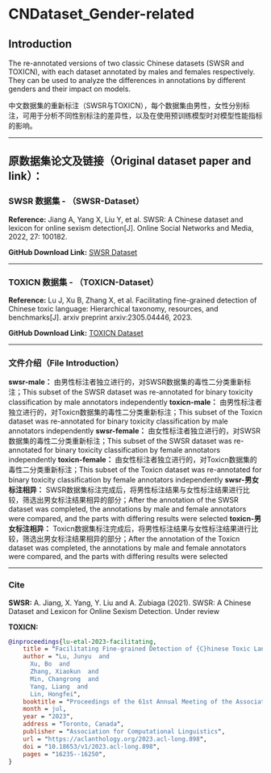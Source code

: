 # CNDataset_Gender-related

## Introduction

The re-annotated versions of two classic Chinese datasets (SWSR and TOXICN), with each dataset annotated by males and females respectively. They can be used to analyze the differences in annotations by different genders and their impact on models.

中文数据集的重新标注（SWSR与TOXICN），每个数据集由男性，女性分别标注，可用于分析不同性别标注的差异性，以及在使用预训练模型时对模型性能指标的影响。

---
## 原数据集论文及链接（Original dataset paper and link）：

### SWSR 数据集 - （SWSR-Dataset）

**Reference:**
Jiang A, Yang X, Liu Y, et al. SWSR: A Chinese dataset and lexicon for online sexism detection[J]. Online Social Networks and Media, 2022, 27: 100182.

**GitHub Download Link:** [SWSR Dataset](https://zenodo.org/records/4773875)

---

### TOXICN 数据集 - （TOXICN-Dataset）

**Reference:**
Lu J, Xu B, Zhang X, et al. Facilitating fine-grained detection of Chinese toxic language: Hierarchical taxonomy, resources, and benchmarks[J]. arxiv preprint arxiv:2305.04446, 2023.

**GitHub Download Link:** [TOXICN Dataset](https://github.com/DUT-lujunyu/ToxiCN)

---

### 文件介绍（File Introduction）

**swsr-male：** 由男性标注者独立进行的，对SWSR数据集的毒性二分类重新标注；This subset of the SWSR dataset was re-annotated for binary toxicity classification by male annotators independently
**toxicn-male：** 由男性标注者独立进行的，对Toxicn数据集的毒性二分类重新标注；This subset of the Toxicn dataset was re-annotated for binary toxicity classification by male annotators independently
**swsr-female：** 由女性标注者独立进行的，对SWSR数据集的毒性二分类重新标注；This subset of the SWSR dataset was re-annotated for binary toxicity classification by female annotators independently
**toxicn-female：** 由女性标注者独立进行的，对Toxicn数据集的毒性二分类重新标注；This subset of the Toxicn dataset was re-annotated for binary toxicity classification by female annotators independently
**swsr-男女标注相异：** SWSR数据集标注完成后，将男性标注结果与女性标注结果进行比较，筛选出男女标注结果相异的部分；After the annotation of the SWSR dataset was completed, the annotations by male and female annotators were compared, and the parts with differing results were selected
**toxicn-男女标注相异：** Toxicn数据集标注完成后，将男性标注结果与女性标注结果进行比较，筛选出男女标注结果相异的部分；After the annotation of the Toxicn dataset was completed, the annotations by male and female annotators were compared, and the parts with differing results were selected

---

### Cite

**SWSR:**
A. Jiang, X. Yang, Y. Liu and A. Zubiaga (2021). SWSR: A Chinese Dataset and Lexicon for Online Sexism Detection. Under review

**TOXICN:**
```bibtex
@inproceedings{lu-etal-2023-facilitating,
    title = "Facilitating Fine-grained Detection of {C}hinese Toxic Language: Hierarchical Taxonomy, Resources, and Benchmarks",
    author = "Lu, Junyu  and
      Xu, Bo  and
      Zhang, Xiaokun  and
      Min, Changrong  and
      Yang, Liang  and
      Lin, Hongfei",
    booktitle = "Proceedings of the 61st Annual Meeting of the Association for Computational Linguistics (Volume 1: Long Papers)",
    month = jul,
    year = "2023",
    address = "Toronto, Canada",
    publisher = "Association for Computational Linguistics",
    url = "https://aclanthology.org/2023.acl-long.898",
    doi = "10.18653/v1/2023.acl-long.898",
    pages = "16235--16250",
}
